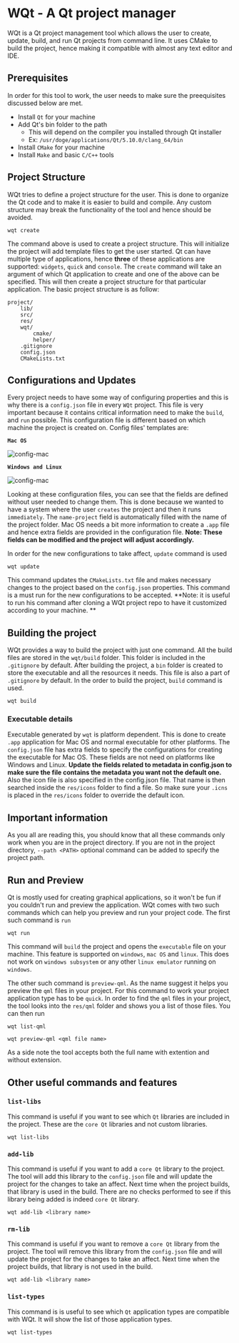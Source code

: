 # WQt - A Qt project manager

WQt is a Qt project management tool which allows the user to create, update, build, and run Qt projects from command line. It uses CMake to build the project, hence making it compatible with almost any text editor and IDE.

## Prerequisites
In order for this tool to work, the user needs to make sure the preequisites discussed below are met.

* Install `Qt` for your machine
* Add Qt's bin folder to the path
    * This will depend on the compiler you installed through Qt installer
    * Ex: `/usr/doge/applications/Qt/5.10.0/clang_64/bin`
* Install `CMake` for your machine
* Install `Make` and basic `C/C++` tools


## Project Structure
WQt tries to define a project structure for the user. This is done to organize the Qt code and to make it is easier to build and compile. Any custom structure may break the functionality of the tool and hence should be avoided.

```
wqt create
```

The command above is used to create a project structure. This will initialize the project will add template files to get the user started. Qt can have multiple type of applications, hence **three** of these applications are supported: `widgets`, `quick` and `console`. The `create` command will take an argument of which Qt application to create and one of the above can be specified. This will then create a project structure for that particular application. The basic project structure is as follow:

```
project/
    lib/
    src/
    res/
    wqt/
        cmake/
        helper/
    .gitignore
    config.json
    CMakeLists.txt
``` 

## Configurations and Updates
Every project needs to have some way of configuring properties and this is why there is a `config.json` file in every `WQt` project. This file is very important because it contains critical information need to make the `build`, and `run` possible. This configuration file is different based on which machine the project is created on. Config files' templates are:

**`Mac OS`** 

![config-mac](doc/screenshots/config_mac.png "Mac OS config")

**`Windows and Linux`** 

![config-mac](doc/screenshots/config_others.png "Mac OS config")


Looking at these configuration files, you can see that the fields are defined without user needed to change them. This is done because we wanted to have a system where the user `creates` the project and then it runs `immediately`. The `name-project` field is automatically filled with the name of the project folder. Mac OS needs a bit more information to create a `.app` file and hence extra fields are provided in the configuration file. **Note: These fields can be modified and the project will adjust accordingly.**   


In order for the new configurations to take affect, `update` command is used

```
wqt update
```

This command updates the `CMakeLists.txt` file and makes necessary changes to the project based on the `config.json` properties. This command is a must run for the new configurations to be accepted. **Note: it is useful to run his command after cloning a WQt project repo to have it customized according to your machine. **

## Building the project
WQt provides a way to build the project with just one command. All the build files are stored in the `wqt/build` folder. This folder is included in the `.gitignore` by default. After building the project, a `bin` folder is created to store the executable and all the resources it needs. This file is also a part of `.gitignore` by default. In the order to build the project, `build` command is used.

```
wqt build
```

### Executable details 
Executable generated by `wqt` is platform dependent. This is done to create `.app` application for Mac OS and normal executable for other platforms. The `config.json` file has extra fields to specify the configurations for creating the executable for Mac OS. These fields are not need on platforms like Windows and Linux. **Update the fields related to metadata in config.json to make sure the file contains the metadata you want not the default one.** Also the icon file is also specified in the config.json file. That name is then searched inside the `res/icons` folder to find a file. So make sure your `.icns` is placed in the `res/icons` folder to override the default icon.

## Important information
As you all are reading this, you should know that all these commands only work when you are in the project directory. If you are not in the project directory, `--path <PATH>` optional command can be added to specify the project path.

## Run and Preview
Qt is mostly used for creating graphical applications, so it won't be fun if you couldn't run and preview the application. WQt comes with two such commands which can help you preview and run your project code. The first such command is `run` 

```
wqt run
```

This command will `build` the project and opens the `executable` file on your machine. This feature is supported on `windows`, `mac OS` and `linux`. This does not work on `windows subsystem` or any other `linux emulator` running on `windows`.


The other such command is `preview-qml`. As the name suggest it helps you preview the `qml` files in your project. For this command to work your project application type has to be `quick`. In order to find the `qml` files in your project, the tool looks into the `res/qml` folder and shows you a list of those files. You can then run 

```
wqt list-qml
```

```
wqt preview-qml <qml file name>
```

As a side note the tool accepts both the full name with extention and without extension.

## Other useful commands and features
### `list-libs`
This command is useful if you want to see which `Qt` libraries are included in the project. These are the `core Qt` libraries and not custom libraries.

```
wqt list-libs
```

### `add-lib`
This command is useful if you want to add a `core Qt` library to the project. The tool will add this library to the `config.json` file and will update the project for the changes to take an affect. Next time when the project builds, that library is used in the build. There are no checks performed to see if this library being added is indeed `core Qt` library.

```
wqt add-lib <library name>
```

### `rm-lib`
This command is useful if you want to remove a `core Qt` library from the project. The tool will remove this library from the `config.json` file and will update the project for the changes to take an affect. Next time when the project builds, that library is not used in the build.
```
wqt add-lib <library name>
```

### `list-types`
This command is is useful to see which `Qt` application types are compatible with WQt. It will show the list of those application types.
```
wqt list-types
```